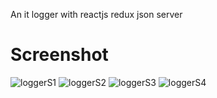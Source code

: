 
An it logger with reactjs redux json server 

# Screenshot

![loggerS1](https://user-images.githubusercontent.com/61586802/145592936-062d9300-98d5-48bc-8f21-9da87455b32d.PNG)
![loggerS2](https://user-images.githubusercontent.com/61586802/145592939-b8cfb64d-0b41-444e-9168-ec665a6ba885.PNG)
![loggerS3](https://user-images.githubusercontent.com/61586802/145592947-811a3a5b-3e87-4cef-974b-969b63bfebc8.PNG)
![loggerS4](https://user-images.githubusercontent.com/61586802/145592954-83f14c39-6a2d-45c6-a443-f8d6f4029d27.PNG)
